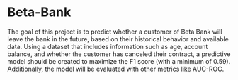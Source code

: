 # Beta-Bank
The goal of this project is to predict whether a customer of Beta Bank will leave the bank in the future, based on their historical behavior and available data. Using a dataset that includes information such as age, account balance, and whether the customer has canceled their contract, a predictive model should be created to maximize the F1 score (with a minimum of 0.59). Additionally, the model will be evaluated with other metrics like AUC-ROC.
